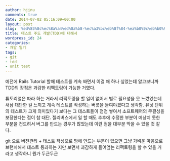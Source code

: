 ```yaml
---
author: hjinu
comments: true
date: 2014-07-02 05:16:09+00:00
layout: post
slug: '%ed%85%8c%ec%8a%a4%ed%8a%b8-%ec%a3%bc%eb%8f%84-%ea%b0%9c%eb%b0%9ctdd%ec%97%90-%eb%8c%80%ed%95%b4%ec%84%9c'
title: 테스트 주도 개발(TDD)에 대해서
wordpress_id: 24
categories:
- 개발 일기
tags:
- git
- tdd
- unit test
---
```


예전에 Rails Tutorial 할때 테스트를 계속 짜면서 이걸 왜 하나 싶었는데 알고보니까 TDD의 장점은 과감한 리팩토링이 가능한 거였다.

튜토리얼은 따라 하는 거라서 리팩토링을 할 일이 없어서 별로 필요성을 못 느꼈었는데 새삼 대단한 걸 느끼고 계속 테스트를 작성하는 버릇을 들여야겠다고 생각함. 유닛 단위의 테스트가 크게 의미있다기 보다는 그 테스트들이 점점 쌓여서 소프트웨어의 무결성을 보장한다는 점이 참 대단. 젤리버스에서 일 할 때도 추후에 수정한 부분이 예상치 못한 부분을 건드려서 버그를 만드는 경우가 많았는데 이런 점을 대부분 막을 수 있을 것 같다. 

git 으로 버전관리 + 테스트 작성으로 맘에 안드는 부분이 있으면 그냥 가벼운 마음으로 브랜치해서 테스트 통과하는 지만 보면서 과감하게 들어엎는 리팩토링을 할 수 있을 거라고 생각하니 뭔가 두근두근
